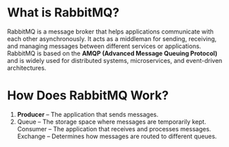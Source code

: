 # What is RabbitMQ?
RabbitMQ is a message broker that helps applications communicate with each other asynchronously. It acts as a middleman for sending, receiving, and managing messages between different services or applications. RabbitMQ is based on the **AMQP (Advanced Message Queuing Protocol)** and is widely used for distributed systems, microservices, and event-driven architectures.
# How Does RabbitMQ Work?
1. **Producer** – The application that sends messages.
2. Queue – The storage space where messages are temporarily kept.
Consumer – The application that receives and processes messages.
Exchange – Determines how messages are routed to different queues.
